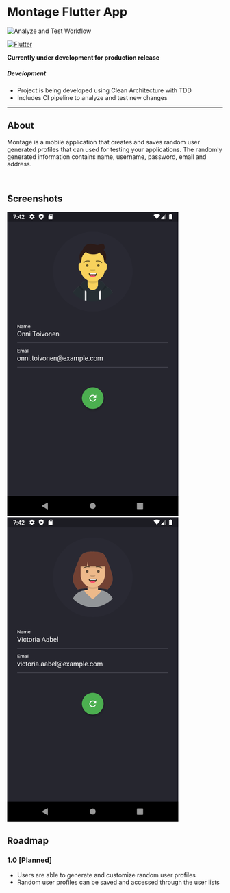 # Montage Flutter App

![Analyze and Test Workflow](https://github.com/asadmansr/montage-flutter/workflows/Analyze%20and%20Test%20Workflow/badge.svg)

[![Flutter](https://img.shields.io/badge/Made%20with-Flutter-blue)](https://flutter.dev)

**Currently under development for production release**

##### Development
- Project is being developed using Clean Architecture with TDD
- Includes CI pipeline to analyze and test new changes

---

## About
Montage is a mobile application that creates and saves random user generated profiles that can used for testing your applications. The randomly generated information contains name, username, password, email and address.

</br>

## Screenshots
<img src="docs/images/screenshot_user_a.png" alt="drawing" width="400"/>

</br>

<img src="docs/images/screenshot_user_b.png" alt="drawing" width="400"/>

</br>

## Roadmap

### 1.0 [Planned]
- Users are able to generate and customize random user profiles
- Random user profiles can be saved and accessed through the user lists
